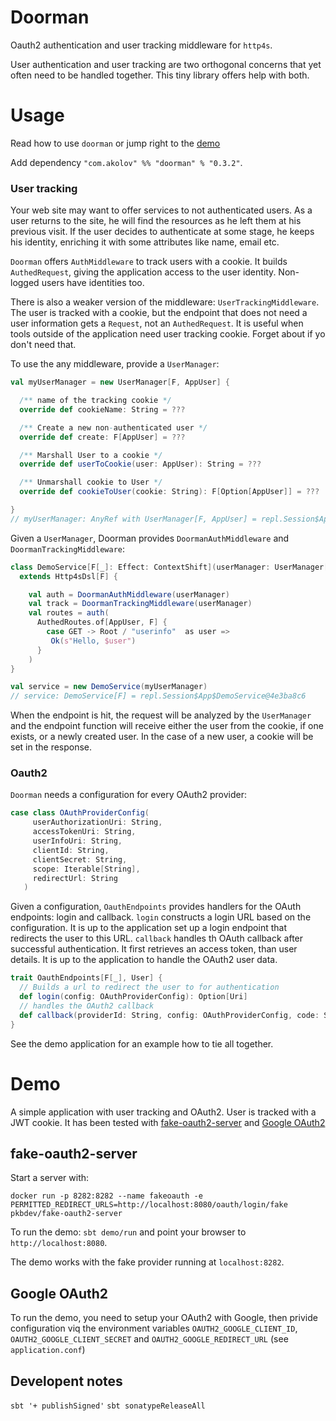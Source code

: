 # Doorman

Oauth2 authentication and user tracking middleware for `http4s`.

User authentication and user tracking are two orthogonal concerns that yet often
need to be handled together. This tiny library offers help with both.

# Usage

Read how to use `doorman` or jump right to the [demo](#demo)

Add dependency `"com.akolov" %% "doorman" % "0.3.2"`.

### User tracking

Your web site may want to offer services to not authenticated users. As a user
returns to the site, he will find the resources as he left them at his previous visit. 
If the user decides to authenticate at some stage, he
keeps his identity, enriching it with some attributes like name, email etc. 

`Doorman` offers `AuthMiddleware` to track users with a cookie. It builds
`AuthedRequest`, giving the application access to the user identity. Non-logged users 
have identities too.


There is also a weaker version of the middleware: `UserTrackingMiddleware`. 
The user is tracked with a cookie,
but the endpoint that does not need a user information gets a `Request`, 
not an `AuthedRequest`. It is useful when tools outside of the application need user tracking cookie.
Forget about if yo don't need that.

To use the any middleware, provide a `UserManager`:


```scala
val myUserManager = new UserManager[F, AppUser] {

  /** name of the tracking cookie */
  override def cookieName: String = ???

  /** Create a new non-authenticated user */
  override def create: F[AppUser] = ???

  /** Marshall User to a cookie */
  override def userToCookie(user: AppUser): String = ???

  /** Unmarshall cookie to User */
  override def cookieToUser(cookie: String): F[Option[AppUser]] = ???

}
// myUserManager: AnyRef with UserManager[F, AppUser] = repl.Session$App$$anon$1@331c984c
```

Given a `UserManager`, Doorman provides `DoormanAuthMiddleware` and
`DoormanTrackingMiddleware`: 

```scala
class DemoService[F[_]: Effect: ContextShift](userManager: UserManager[F, AppUser])
  extends Http4sDsl[F] {

    val auth = DoormanAuthMiddleware(userManager)
    val track = DoormanTrackingMiddleware(userManager)
    val routes = auth(
      AuthedRoutes.of[AppUser, F] {
        case GET -> Root / "userinfo"  as user =>
         Ok(s"Hello, $user")
      }
    )
}

val service = new DemoService(myUserManager)
// service: DemoService[F] = repl.Session$App$DemoService@4e3ba8c6
```   

When the endpoint is hit, the request will be analyzed by the `UserManager` 
and the endpoint function will receive either the user from the cookie, 
if one exists, or a newly created user. 
In the case of a new user, a cookie will be set in the response. 

### Oauth2
   
`Doorman` needs a configuration for every OAuth2 provider:

```scala  mdoc
case class OAuthProviderConfig(
     userAuthorizationUri: String,
     accessTokenUri: String,
     userInfoUri: String,
     clientId: String,
     clientSecret: String,
     scope: Iterable[String],
     redirectUrl: String
   )
```

Given a configuration, `OauthEndpoints` provides handlers for the OAuth 
 endpoints: login and callback.
`login` constructs a login URL based on the configuration. It is up to
the application set up a login endpoint that redirects the user  to this URL.
`callback` handles th OAuth callback after successful authentication. It first retrieves an
access token, than user details. It is up to the application to handle the OAuth2 user data.

```scala
trait OauthEndpoints[F[_], User] {
  // Builds a url to redirect the user to for authentication
  def login(config: OAuthProviderConfig): Option[Uri]
  // handles the OAuth2 callback
  def callback(providerId: String, config: OAuthProviderConfig, code: String): F[Either[String, User]]
}
```

See the demo application for an example how to tie all together.

# Demo

A simple application with user tracking and OAuth2. User is tracked with a JWT cookie. It has been tested with
[fake-oauth2-server](https://github.com/patientsknowbest/fake-oauth2-server) and [Google OAuth2](https://developers.google.com/identity/protocols/OAuth2)

## fake-oauth2-server

Start a server with:

`docker run -p 8282:8282 --name fakeoauth -e PERMITTED_REDIRECT_URLS=http://localhost:8080/oauth/login/fake  pkbdev/fake-oauth2-server`

To run the demo: `sbt demo/run` and point your browser to `http://localhost:8080`.

The demo works with the fake provider running at `localhost:8282`. 

## Google OAuth2

To run the demo, you need to setup your OAuth2 with Google, then privide configuration viq
 the environment variables `OAUTH2_GOOGLE_CLIENT_ID`, `OAUTH2_GOOGLE_CLIENT_SECRET` and
  `OAUTH2_GOOGLE_REDIRECT_URL` (see `application.conf`)


## Developent notes

`sbt '+ publishSigned'`
`sbt sonatypeReleaseAll`
 


 


